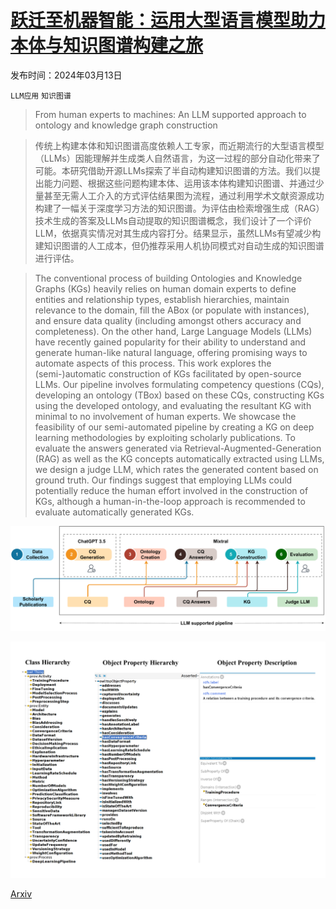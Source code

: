 # [跃迁至机器智能：运用大型语言模型助力本体与知识图谱构建之旅](https://arxiv.org/abs/2403.08345)

发布时间：2024年03月13日

`LLM应用` `知识图谱`

> From human experts to machines: An LLM supported approach to ontology and knowledge graph construction

> 传统上构建本体和知识图谱高度依赖人工专家，而近期流行的大型语言模型（LLMs）因能理解并生成类人自然语言，为这一过程的部分自动化带来了可能。本研究借助开源LLMs探索了半自动构建知识图谱的方法。我们以提出能力问题、根据这些问题构建本体、运用该本体构建知识图谱、并通过少量甚至无需人工介入的方式评估结果图为流程，通过利用学术文献资源成功构建了一幅关于深度学习方法的知识图谱。为评估由检索增强生成（RAG）技术生成的答案及LLMs自动提取的知识图谱概念，我们设计了一个评价LLM，依据真实情况对其生成内容打分。结果显示，虽然LLMs有望减少构建知识图谱的人工成本，但仍推荐采用人机协同模式对自动生成的知识图谱进行评估。

> The conventional process of building Ontologies and Knowledge Graphs (KGs) heavily relies on human domain experts to define entities and relationship types, establish hierarchies, maintain relevance to the domain, fill the ABox (or populate with instances), and ensure data quality (including amongst others accuracy and completeness). On the other hand, Large Language Models (LLMs) have recently gained popularity for their ability to understand and generate human-like natural language, offering promising ways to automate aspects of this process. This work explores the (semi-)automatic construction of KGs facilitated by open-source LLMs. Our pipeline involves formulating competency questions (CQs), developing an ontology (TBox) based on these CQs, constructing KGs using the developed ontology, and evaluating the resultant KG with minimal to no involvement of human experts. We showcase the feasibility of our semi-automated pipeline by creating a KG on deep learning methodologies by exploiting scholarly publications. To evaluate the answers generated via Retrieval-Augmented-Generation (RAG) as well as the KG concepts automatically extracted using LLMs, we design a judge LLM, which rates the generated content based on ground truth. Our findings suggest that employing LLMs could potentially reduce the human effort involved in the construction of KGs, although a human-in-the-loop approach is recommended to evaluate automatically generated KGs.

![跃迁至机器智能：运用大型语言模型助力本体与知识图谱构建之旅](../../../paper_images/2403.08345/x1.png)

![跃迁至机器智能：运用大型语言模型助力本体与知识图谱构建之旅](../../../paper_images/2403.08345/x2.png)

[Arxiv](https://arxiv.org/abs/2403.08345)